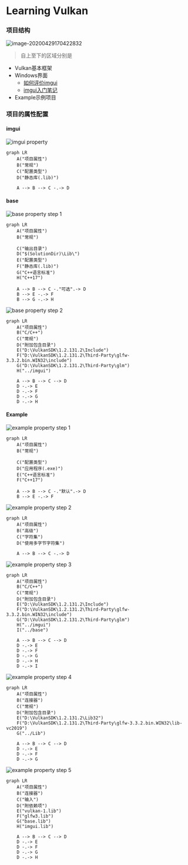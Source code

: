 # Learning Vulkan

### 项目结构

![image-20200429170422832](../../img/project-framework.png)

> 自上至下的区域分别是

* Vulkan基本框架
* Windows界面
  * [如何评价imgui](https://www.zhihu.com/question/267602287)
  * [imgui入门笔记](https://www.dazhuanlan.com/2019/12/16/5df6a0950ca0c/)
* Example示例项目

### 项目的属性配置

#### imgui

![imgui property](../../img/imgui-property.png)

```mermaid
graph LR
	A("项目属性")
	B("常规")
	C("配置类型")
	D("静态库(.lib)")
	
	A --> B --> C -.-> D
```

#### base

![base property step 1](./../../img/base-property-step-1.png)

```mermaid
graph LR
	A("项目属性")
	B("常规")
	
	C("输出目录")
	D("$(SolutionDir)\Lib\")
	E("配置类型")
	F("静态库(.lib)")
	G("C++语言标准")
	H("C++17")
	
	A --> B --> C -."可选".-> D
	B --> E -.-> F
	B --> G -.-> H
```

![base property step 2](D:\Code\Vulkan-code\LearningVulkan\img\base-property-step-2.png)

```mermaid
graph LR
	A("项目属性")
	B("C/C++")
	C("常规")
	D("附加包含目录")
	E("D:\VulkanSDK\1.2.131.2\Include")
	F("D:\VulkanSDK\1.2.131.2\Third-Party\glfw-3.3.2.bin.WIN32\include")
	G("D:\VulkanSDK\1.2.131.2\Third-Party\glm")
	H("../imgui")
	
	A --> B --> C --> D
	D -.-> E
    D -.-> F
	D -.-> G
    D -.-> H
```

#### Example

![example property step 1](../../img/example-property-step-1.png)

```mermaid
graph LR
	A("项目属性")
	B("常规")
	
	C("配置类型")
	D("应用程序(.exe)")
	E("C++语言标准")
	F("C++17")
	
	A --> B --> C -."默认".-> D
	B --> E -.-> F

```

![example property step 2](../../img/example-property-step-2.png)

```mermaid
graph LR
	A("项目属性")
	B("高级")
	C("字符集")
	D("使用多字节字符集")
	
	A --> B --> C -.-> D
```

![example property step 3](../../img/example-property-step-3.png)

```mermaid
graph LR
	A("项目属性")
	B("C/C++")
	C("常规")
	D("附加包含目录")
	E("D:\VulkanSDK\1.2.131.2\Include")
	F("D:\VulkanSDK\1.2.131.2\Third-Party\glfw-3.3.2.bin.WIN32\include")
	G("D:\VulkanSDK\1.2.131.2\Third-Party\glm")
	H("../imgui")
	I("../base")
	
	A --> B --> C --> D
	D -.-> E
    D -.-> F
	D -.-> G
    D -.-> H
    D -.-> I
```

![example property step 4](./../../img/example-property-step-4.png)

```mermaid
graph LR
	A("项目属性")
	B("连接器")
	C("常规")
	D("附加包含目录")
	E("D:\VulkanSDK\1.2.131.2\Lib32")
	F("D:\VulkanSDK\1.2.131.2\Third-Party\glfw-3.3.2.bin.WIN32\lib-vc2019")
	G("../Lib")
	
	A --> B --> C --> D
	D -.-> E
    D -.-> F
	D -.-> G
```

![example property step 5](D:\Code\Vulkan-code\LearningVulkan\img\example-property-step-5.png)

```mermaid
graph LR
	A("项目属性")
	B("连接器")
	C("输入")
	D("附依赖项")
	E("vulkan-1.lib")
	F("glfw3.lib")
	G("base.lib")
	H("imgui.lib")
	
	A --> B --> C --> D
	D -.-> E
    D -.-> F
	D -.-> G
	D -.-> H
```

